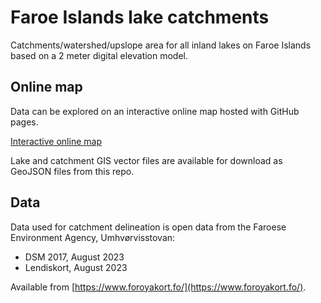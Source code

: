 # Faroe Islands lake catchments

Catchments/watershed/upslope area for all inland lakes on Faroe Islands based on a 2 meter digital elevation model. 

## Online map

Data can be explored on an interactive online map hosted with GitHub pages. 

[Interactive online map](https://kennethtm.github.io/fo_lake_catchments/)

Lake and catchment GIS vector files are available for download as GeoJSON files from this repo.

## Data

Data used for catchment delineation is open data from the Faroese Environment Agency, Umhvørvisstovan:

* DSM 2017, August 2023
* Lendiskort, August 2023

Available from [https://www.foroyakort.fo/](https://www.foroyakort.fo/).
